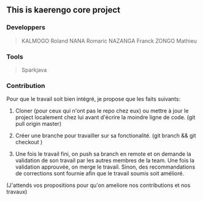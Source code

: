 ## This is kaerengo core project

### Developpers
> KALMOGO Roland
> NANA Romaric
> NAZANGA Franck
> ZONGO Mathieu

### Tools 
> Sparkjava

### Contribution

Pour que le travail soit bien intégré, je propose que les faits suivants:

1. Cloner (pour ceux qui n'ont pas le repo chez eux) ou mettre à jour le project localement chez lui avant d'écrire la moindre ligne de code. (git pull origin master)

2. Créer une branche pour travailler sur sa fonctionalité. (git branch <maBranche> && git checkout <maBranche>)

3. Une fois le travail fini, on push sa branch en remote et on demande la validation de son travail par les autres membres de la team. Une fois la validation approuvée, on merge le travail. Sinon, des recommandations de corrections sont fournie afin que le travail soumis soit amélioré.

(J'attends vos propositions pour qu'on ameliore nos contributions et nos travaux)